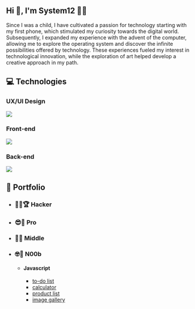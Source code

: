 <!---
system12dev/system12dev is a ✨ special ✨ repository because its `README.md` (this file) appears on your GitHub profile.
You can click the Preview link to take a look at your changes.
--->



<section>
    <h1>Hi 👋, I'm System12 👨‍💻</h1>
    <p>
        Since I was a child, I have cultivated a passion for technology starting with my first phone, which stimulated
        my curiosity towards the digital world. Subsequently, I expanded my experience with the advent of the computer,
        allowing me to explore the operating system and discover the infinite possibilities offered by technology. These
        experiences fueled my interest in technological innovation, while the exploration of art helped develop a
        creative approach in my path.</p>
</section>
<section>
    <h2>💻 Technologies</h2>
    <h3>UX/UI Design</h3>
        <img src="https://skillicons.dev/icons?i=figma,ai,ps" />
    <h3>Front-end</h3>
      <a href="https://skillicons.dev">
    <img src="https://skillicons.dev/icons?i=html,css,sass,js,ts,react,svelte" />
  </a>
    <h3>Back-end</h3>
  <a href="https://skillicons.dev">
    <img src="https://skillicons.dev/icons?i=php,python,nodejs,git,github,vite,docker,firebase,mysql,supabase" />
  </a>


</section>
<section>
    <h2>💼 Portfolio</h2>
    <ul>
        <li>
            <h3>🐱‍💻🏆 Hacker</h3>
        </li>
        <li>
            <h3>😎🥇 Pro</h3>
        </li>
        <li>
            <h3>🤠🥈 Middle</h3>
        </li>
        <li>
            <h3>🤓🥉 N00b</h3>
            <ul>
                <li>
                    <h4>Javascript</h4>
                    <ul>
                        <li><a href="">to-do list</a></li>
                        <li><a href="https://github.com/system12dev/js-calculator">calculator</a></li>
                        <li><a href="">product list</a></li>
                        <li><a href="">image gallery</a></li>
                    </ul>
                </li>
            </ul>
        </li>
    </ul>
</section>
